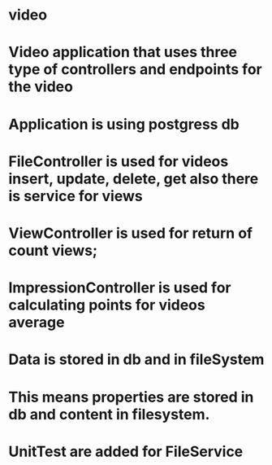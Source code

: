 # video
# Video application that uses three type of controllers and endpoints for the video
# Application is using postgress db
# FileController is used for videos insert, update, delete, get also there is service for views
# ViewController is used for return of count views;
# ImpressionController is used for calculating points for videos average

# Data is stored in db and in fileSystem
# This means properties are stored in db and content in filesystem.


# UnitTest are added for FileService

